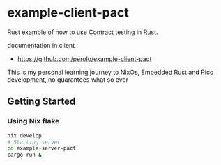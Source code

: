 # example-client-pact


Rust example of how to use Contract testing in Rust.

documentation in client :
*  https://github.com/perolo/example-client-pact



This is my personal learning journey to NixOs, Embedded Rust and Pico development, no guarantees what so ever

## Getting Started


### Using Nix flake
```bash
nix develop
# Starting server
cd example-server-pact
cargo run &
```